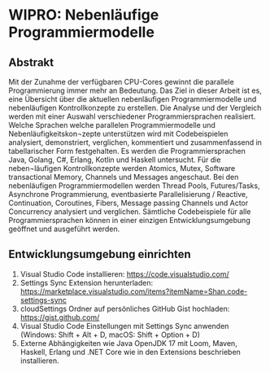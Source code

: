 # WIPRO: Nebenläufige Programmiermodelle

## Abstrakt
Mit der Zunahme der verfügbaren CPU-Cores gewinnt die parallele Programmierung immer mehr an Bedeutung. Das Ziel in dieser Arbeit ist es, eine Übersicht über die aktuellen nebenläufigen Programmiermodelle und nebenläufigen Kontrollkonzepte zu erstellen. Die Analyse und der Vergleich werden mit einer Auswahl verschiedener Programmiersprachen realisiert. Welche Sprachen welche parallelen Programmiermodelle und Nebenläufigkeitskon¬zepte unterstützen wird mit Codebeispielen analysiert, demonstriert, verglichen, kommentiert und zusammenfassend in tabellarischer Form festgehalten. Es werden die Programmiersprachen Java, Golang, C#, Erlang, Kotlin und Haskell untersucht. Für die neben¬läufigen Kontrollkonzepte werden Atomics, Mutex, Software transactional Memory, Channels und Messages angeschaut. Bei den nebenläufigen Programmiermodellen werden Thread Pools, Futures/Tasks, Asynchrone Programmierung, eventbasierte Parallelisierung / Reactive, Continuation, Coroutines, Fibers, Message passing Channels und Actor Concurrency analysiert und verglichen. Sämtliche Codebeispiele für alle Programmiersprachen können in einer einzigen Entwicklungsumgebung geöffnet und ausgeführt werden.

## Entwicklungsumgebung einrichten
1. Visual Studio Code installieren: https://code.visualstudio.com/
2. Settings Sync Extension herunterladen: https://marketplace.visualstudio.com/items?itemName=Shan.code-settings-sync 
3. cloudSettings Ordner auf persönliches GitHub Gist hochladen: https://gist.github.com/
4. Visual Studio Code Einstellungen mit Settings Sync anwenden (Windows: Shift + Alt + D, macOS: Shift + Option + D)
5. Externe Abhängigkeiten wie Java OpenJDK 17 mit Loom, Maven, Haskell, Erlang und .NET Core wie in den Extensions beschrieben installieren.
